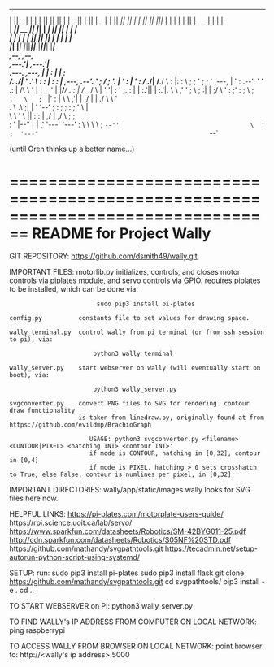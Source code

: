  _______  ______    _______      ___  _______  _______  _______ 
|       ||    _ |  |       |    |   ||       ||       ||       |
|    _  ||   | ||  |   _   |    |   ||    ___||       ||_     _|
|   |_| ||   |_||_ |  | |  |    |   ||   |___ |       |  |   |  
|    ___||    __  ||  |_|  | ___|   ||    ___||      _|  |   |  
|   |    |   |  | ||       ||       ||   |___ |     |_   |   |  
|___|    |___|  |_||_______||_______||_______||_______|  |___|  
                                  ,--,      ,--,                
                               ,---.'|   ,---.'|                
           .---.   ,---,       |   | :   |   | :                
          /. ./|  '  .' \      :   : |   :   : |          ,---, 
      .--'.  ' ; /  ;    '.    |   ' :   |   ' :         /_ ./| 
     /__./ \ : |:  :       \   ;   ; '   ;   ; '   ,---, |  ' : 
 .--'.  '   \' .:  |   /\   \  '   | |__ '   | |__/___/ \.  : | 
/___/ \ |    ' '|  :  ' ;.   : |   | :.'||   | :.'|.  \  \ ,' ' 
;   \  \;      :|  |  ;/  \   \'   :    ;'   :    ; \  ;  `  ,' 
 \   ;  `      |'  :  | \  \ ,'|   |  ./ |   |  ./   \  \    '  
  .   \    .\  ;|  |  '  '--'  ;   : ;   ;   : ;      '  \   |  
   \   \   ' \ ||  :  :        |   ,/    |   ,/        \  ;  ;  
    :   '  |--" |  | ,'        '---'     '---'          :  \  \ 
     \   \ ;    `--''                                    \  ' ; 
      '---"                                               `--`  
                                                               
(until Oren thinks up a better name...)

================================================================================
README for Project Wally
================================================================================


GIT REPOSITORY:
    https://github.com/dsmith49/wally.git

IMPORTANT FILES:
    motorlib.py	        initializes, controls, and closes motor controls via piplates
                        module, and servo controls via GPIO. requires piplates to
                        be installed, which can be done via:

                            sudo pip3 install pi-plates

    config.py          constants file to set values for drawing space.

    wally_terminal.py  control wally from pi terminal (or from ssh session to pi), via:

                           python3 wally_terminal

    wally_server.py    start webserver on wally (will eventually start on boot), via:

                           python3 wally_server.py

    svgconverter.py    convert PNG files to SVG for rendering. contour draw functionality
                       is taken from linedraw.py, originally found at from https://github.com/evildmp/BrachioGraph

                          USAGE: python3 svgconverter.py <filename> <CONTOUR|PIXEL> <hatching INT> <contour INT>'
                          if mode is CONTOUR, hatching in [0,32], contour in [0,4]
                          if mode is PIXEL, hatching > 0 sets crosshatch to True, else False, contour is numlines per pixel, in [0,32]

IMPORTANT DIRECTORIES:
    wally/app/static/images     wally looks for SVG files here now.

HELPFUL LINKS:
    https://pi-plates.com/motorplate-users-guide/
    https://rpi.science.uoit.ca/lab/servo/
    https://www.sparkfun.com/datasheets/Robotics/SM-42BYG011-25.pdf
    http://cdn.sparkfun.com/datasheets/Robotics/S05NF%20STD.pdf
	https://github.com/mathandy/svgpathtools.git
    https://tecadmin.net/setup-autorun-python-script-using-systemd/

SETUP:
   run:
                   sudo pip3 install pi-plates
                   sudo pip3 install flask
                   git clone https://github.com/mathandy/svgpathtools.git
                   cd svgpathtools/
                   pip3 install -e .
                   cd ..

TO START WEBSERVER on PI:
                   python3 wally_server.py

TO FIND WALLY's IP ADDRESS FROM COMPUTER ON LOCAL NETWORK:
                   ping raspberrypi

TO ACCESS WALLY FROM BROWSER ON LOCAL NETWORK:
                   point browser to: http://<wally's ip address>:5000
